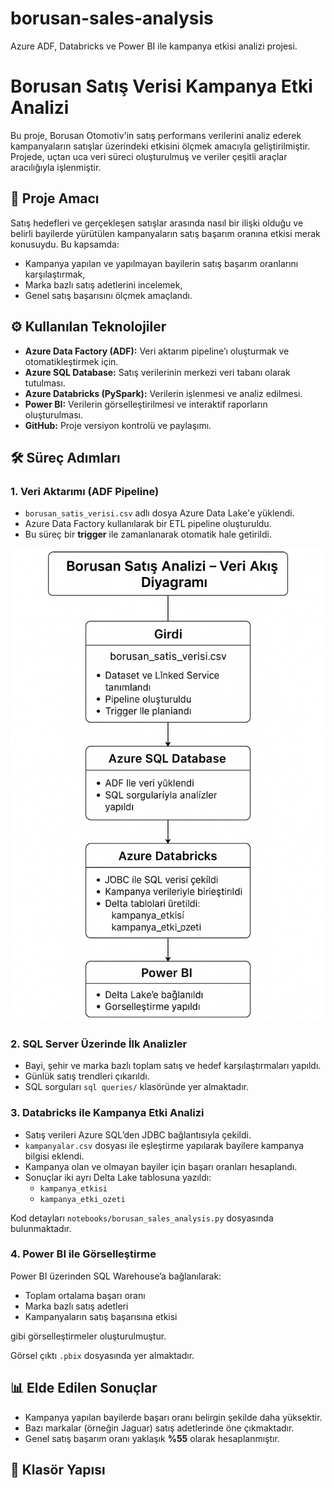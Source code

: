 # borusan-sales-analysis
Azure ADF, Databricks ve Power BI ile kampanya etkisi analizi projesi.

# Borusan Satış Verisi Kampanya Etki Analizi

Bu proje, Borusan Otomotiv'in satış performans verilerini analiz ederek kampanyaların satışlar üzerindeki etkisini ölçmek amacıyla geliştirilmiştir. Projede, uçtan uca veri süreci oluşturulmuş ve veriler çeşitli araçlar aracılığıyla işlenmiştir.

## 🎯 Proje Amacı

Satış hedefleri ve gerçekleşen satışlar arasında nasıl bir ilişki olduğu ve belirli bayilerde yürütülen kampanyaların satış başarım oranına etkisi merak konusuydu. Bu kapsamda:

- Kampanya yapılan ve yapılmayan bayilerin satış başarım oranlarını karşılaştırmak,
- Marka bazlı satış adetlerini incelemek,
- Genel satış başarısını ölçmek
amaçlandı.

## ⚙️ Kullanılan Teknolojiler

- **Azure Data Factory (ADF):** Veri aktarım pipeline’ı oluşturmak ve otomatikleştirmek için.
- **Azure SQL Database:** Satış verilerinin merkezi veri tabanı olarak tutulması.
- **Azure Databricks (PySpark):** Verilerin işlenmesi ve analiz edilmesi.
- **Power BI:** Verilerin görselleştirilmesi ve interaktif raporların oluşturulması.
- **GitHub:** Proje versiyon kontrolü ve paylaşımı.

## 🛠️ Süreç Adımları

### 1. Veri Aktarımı (ADF Pipeline)

- `borusan_satis_verisi.csv` adlı dosya Azure Data Lake'e yüklendi.
- Azure Data Factory kullanılarak bir ETL pipeline oluşturuldu.
- Bu süreç bir **trigger** ile zamanlanarak otomatik hale getirildi.


![Borusan Veri Akış Diyagramı](./de9b8cfd-d317-4aa4-bcf1-f709e0e35904.png)


### 2. SQL Server Üzerinde İlk Analizler

- Bayi, şehir ve marka bazlı toplam satış ve hedef karşılaştırmaları yapıldı.
- Günlük satış trendleri çıkarıldı.
- SQL sorguları `sql queries/` klasöründe yer almaktadır.

### 3. Databricks ile Kampanya Etki Analizi

- Satış verileri Azure SQL’den JDBC bağlantısıyla çekildi.
- `kampanyalar.csv` dosyası ile eşleştirme yapılarak bayilere kampanya bilgisi eklendi.
- Kampanya olan ve olmayan bayiler için başarı oranları hesaplandı.
- Sonuçlar iki ayrı Delta Lake tablosuna yazıldı:
  - `kampanya_etkisi`
  - `kampanya_etki_ozeti`

Kod detayları `notebooks/borusan_sales_analysis.py` dosyasında bulunmaktadır.

### 4. Power BI ile Görselleştirme

Power BI üzerinden SQL Warehouse’a bağlanılarak:
- Toplam ortalama başarı oranı
- Marka bazlı satış adetleri
- Kampanyaların satış başarısına etkisi

gibi görselleştirmeler oluşturulmuştur.

Görsel çıktı `.pbix` dosyasında yer almaktadır.

## 📊 Elde Edilen Sonuçlar

- Kampanya yapılan bayilerde başarı oranı belirgin şekilde daha yüksektir.
- Bazı markalar (örneğin Jaguar) satış adetlerinde öne çıkmaktadır.
- Genel satış başarım oranı yaklaşık **%55** olarak hesaplanmıştır.

## 📁 Klasör Yapısı

